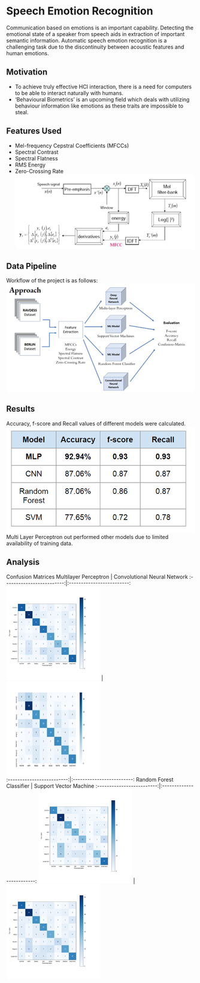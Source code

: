 # Speech Emotion Recognition
Communication based on emotions is an important capability. Detecting the emotional state of a speaker from speech aids in extraction of important semantic information. Automatic speech emotion recognition is a challenging task due to the
discontinuity between acoustic features and human emotions.

## Motivation
- To achieve truly effective HCI interaction, there is a need for computers to be able to interact naturally with humans.
- ‘Behavioural Biometrics’ is an upcoming field which deals with utilizing behaviour information like emotions as these traits are impossible to steal.

## Features Used
- Mel-frequency Cepstral Coefficients (MFCCs)
- Spectral Contrast
- Spectral Flatness
- RMS Energy
- Zero-Crossing Rate
![Alt Text](Images/mfcc.PNG)

## Data Pipeline
Workflow of the project is as follows:
![Alt Text](Images/pipeline.PNG)

## Results
Accuracy, f-score and Recall values of different models were calculated. 
![Alt Text](Images/results.PNG)
Multi Layer Perceptron out performed other models due to limited availability of training data.

## Analysis
Confusion Matrices
Multilayer Perceptron                                         |   Convolutional Neural Network
:-------------------------:|:-------------------------:
<img src="Images/MLP-RAVDESS.png" width="250" height="250">   |   <img src="Images/CNN-RAVDESS.png" width="250" height="250">          
:-------------------------:|:-------------------------:
Random Forest Classifier                                      |   Support Vector Machine
:-------------------------:|:-------------------------:
 <img src="Images/RFC-RAVDESS.png" width="250" height="250">  |   <img src="Images/SVM-RAVDESS.png" width="250" height="250"> 

 

